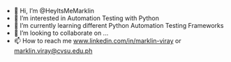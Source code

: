 - 👋 Hi, I’m @HeyItsMeMarklin
- 👀 I’m interested in Automation Testing with Python
- 🌱 I’m currently learning different Python Automation Testing Frameworks
- 💞️ I’m looking to collaborate on ...
- 📫 How to reach me www.linkedin.com/in/marklin-viray or marklin.viray@cvsu.edu.ph

<!---
HeyItsMeMarklin/HeyItsMeMarklin is a ✨ special ✨ repository because its `README.md` (this file) appears on your GitHub profile.
You can click the Preview link to take a look at your changes.
--->
